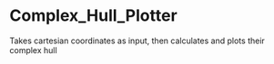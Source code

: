 # Complex_Hull_Plotter
Takes cartesian coordinates as input, then calculates and plots their complex hull
